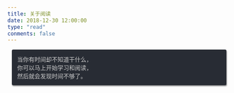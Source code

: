 ```yaml
---
title: 关于阅读
date: 2018-12-30 12:00:00
type: "read"
conments: false
---
```



<div style="height:auto;width:auto;margin:10px;padding:12px;background:#282c34;box-shadow: 1px 2px 3px #888;color:#ccc;border-radius:3px;font-size:13px">
当你有时间却不知道干什么，</br>
你可以马上开始学习和阅读，</br>
然后就会发现时间不够了。</br>
</div>
